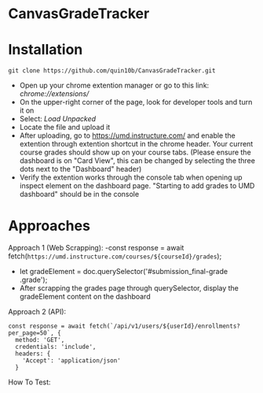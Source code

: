 # CanvasGradeTracker

# Installation
```
git clone https://github.com/quin10b/CanvasGradeTracker.git
```
- Open up your chrome extention manager or go to this link: *chrome://extensions/*
- On the upper-right corner of the page, look for developer tools and turn it on
- Select: *Load Unpacked*
- Locate the file and upload it
- After uploading, go to https://umd.instructure.com/ and enable the extention through extention shortcut in the chrome header. Your current course grades should show up on your course tabs. (Please ensure the dashboard is on "Card View", this can be changed by selecting the three dots next to the "Dashboard" header)
- Verify the extention works through the console tab when opening up inspect element on the dashboard page. "Starting to add grades to UMD dashboard" should be in the console

# Approaches

Approach 1 (Web Scrapping):
  -const response = await fetch(`https://umd.instructure.com/courses/${courseId}/grades`);
  - let gradeElement = doc.querySelector('#submission_final-grade .grade');
  - After scrapping the grades page through querySelector, display the gradeElement content on the dashboard


Approach 2 (API):

    const response = await fetch(`/api/v1/users/${userId}/enrollments?per_page=50`, {
      method: 'GET',
      credentials: 'include',
      headers: {
        'Accept': 'application/json'
      }


How To Test:
